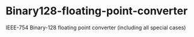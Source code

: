 # Binary128-floating-point-converter
 IEEE-754 Binary-128 floating point converter (including all special cases) 

